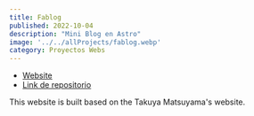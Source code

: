 ```yaml
---
title: Fablog
published: 2022-10-04
description: "Mini Blog en Astro"
image: '../../allProjects/fablog.webp'
category: Proyectos Webs
---
```


- [Website](https://fablogg.vercel.app/)
- [Link de repositorio](https://github.com/Fabian-Martinez-Rincon/Fablog)

This website is built based on the Takuya Matsuyama's website.